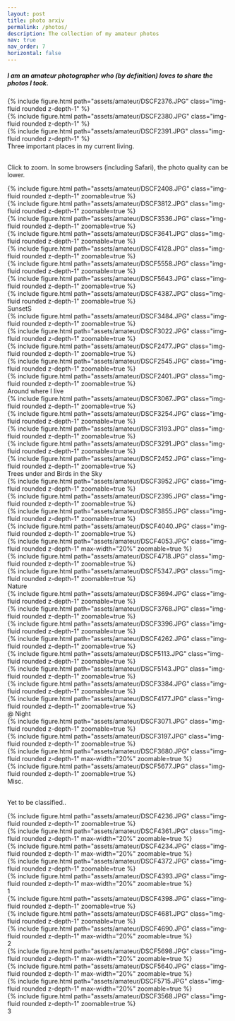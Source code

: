 ```yaml
---
layout: post
title: photo arxiv
permalink: /photos/
description: The collection of my amateur photos
nav: true
nav_order: 7
horizontal: false
---
```


<h5> I am an amateur photographer who (by definition) loves to share the photos I took. </h5>

<div class="row mt-3">
    <div class="col-sm mt-3 mt-md-0">
        {% include figure.html path="assets/amateur/DSCF2376.JPG" class="img-fluid rounded z-depth-1" %}
    </div>
    <div class="col-sm mt-3 mt-md-0">
        {% include figure.html path="assets/amateur/DSCF2380.JPG" class="img-fluid rounded z-depth-1" %}
    </div>
    <div class="col-sm mt-3 mt-md-0">
        {% include figure.html path="assets/amateur/DSCF2391.JPG" class="img-fluid rounded z-depth-1" %}
    </div>
</div>
<div class="caption">
    Three important places in my current living.
</div>

<br> Click to zoom. In some browsers (including Safari), the photo quality can be lower.

<div class="row mt-6">
    <div class="col-sm mt-3 mt-md-0">
        {% include figure.html path="assets/amateur/DSCF2408.JPG" class="img-fluid rounded z-depth-1" zoomable=true %}
    </div>
    <div class="col-sm mt-3 mt-md-0">
        {% include figure.html path="assets/amateur/DSCF3812.JPG" class="img-fluid rounded z-depth-1" zoomable=true %}
    </div>
    <div class="col-sm mt-3 mt-md-0">
        {% include figure.html path="assets/amateur/DSCF3536.JPG" class="img-fluid rounded z-depth-1" zoomable=true %}
    </div>
    <div class="col-sm mt-3 mt-md-0">
        {% include figure.html path="assets/amateur/DSCF3641.JPG" class="img-fluid rounded z-depth-1" zoomable=true %}
    </div>
</div>
<div class="row mt-3">
    <div class="col-sm mt-3 mt-md-0">
        {% include figure.html path="assets/amateur/DSCF4128.JPG" class="img-fluid rounded z-depth-1" zoomable=true %}
    </div>
    <div class="col-sm mt-3 mt-md-0">
        {% include figure.html path="assets/amateur/DSCF5558.JPG" class="img-fluid rounded z-depth-1" zoomable=true %}
    </div>
    <div class="col-sm mt-3 mt-md-0">
        {% include figure.html path="assets/amateur/DSCF5643.JPG" class="img-fluid rounded z-depth-1" zoomable=true %}
    </div>
    <div class="col-sm mt-3 mt-md-0">
        {% include figure.html path="assets/amateur/DSCF4387.JPG" class="img-fluid rounded z-depth-1" zoomable=true %}
    </div>
</div>

<div class="caption">
    SunsetS
</div>

<div class="row mt-6">
    <div class="col-sm mt-3 mt-md-0">
        {% include figure.html path="assets/amateur/DSCF3484.JPG" class="img-fluid rounded z-depth-1" zoomable=true %}
    </div>
    <div class="col-sm mt-3 mt-md-0">
        {% include figure.html path="assets/amateur/DSCF3022.JPG" class="img-fluid rounded z-depth-1" zoomable=true %}
    </div>
    <div class="col-sm mt-3 mt-md-0">
        {% include figure.html path="assets/amateur/DSCF2477.JPG" class="img-fluid rounded z-depth-1" zoomable=true %}
    </div>
    <div class="col-sm mt-3 mt-md-0">
        {% include figure.html path="assets/amateur/DSCF2545.JPG" class="img-fluid rounded z-depth-1" zoomable=true %}
    </div>
    <div class="col-sm mt-3 mt-md-0">
        {% include figure.html path="assets/amateur/DSCF2401.JPG" class="img-fluid rounded z-depth-1" zoomable=true %}
    </div>
</div>
<div class="caption">
    Around where I live
</div>
<div class="row mt-3">
    <div class="col-sm mt-3 mt-md-0">
        {% include figure.html path="assets/amateur/DSCF3067.JPG" class="img-fluid rounded z-depth-1" zoomable=true %}
    </div>
    <div class="col-sm mt-3 mt-md-0">
        {% include figure.html path="assets/amateur/DSCF3254.JPG" class="img-fluid rounded z-depth-1" zoomable=true %}
    </div>
    <div class="col-sm mt-3 mt-md-0">
        {% include figure.html path="assets/amateur/DSCF3193.JPG" class="img-fluid rounded z-depth-1" zoomable=true %}
    </div>
    <div class="col-sm mt-3 mt-md-0">
        {% include figure.html path="assets/amateur/DSCF3291.JPG" class="img-fluid rounded z-depth-1" zoomable=true %}
    </div>
    <div class="col-sm mt-3 mt-md-0">
        {% include figure.html path="assets/amateur/DSCF2452.JPG" class="img-fluid rounded z-depth-1" zoomable=true %}
    </div>
</div>
<div class="caption">
    Trees under and Birds in the Sky
</div>
<div class="row mt-6">
    <div class="col-sm mt-3 mt-md-0">
        {% include figure.html path="assets/amateur/DSCF3952.JPG" class="img-fluid rounded z-depth-1" zoomable=true %}
    </div>
    <div class="col-sm mt-3 mt-md-0">
        {% include figure.html path="assets/amateur/DSCF2395.JPG" class="img-fluid rounded z-depth-1" zoomable=true %}
    </div>
    <div class="col-sm mt-3 mt-md-0">
        {% include figure.html path="assets/amateur/DSCF3855.JPG" class="img-fluid rounded z-depth-1" zoomable=true %}
    </div>
    <div class="col-sm mt-3 mt-md-0">
        {% include figure.html path="assets/amateur/DSCF4040.JPG" class="img-fluid rounded z-depth-1" zoomable=true %}
    </div>
</div>

<div class="row mt-3">
    <div class="col-sm mt-3 mt-md-0">
        {% include figure.html path="assets/amateur/DSCF4053.JPG" class="img-fluid rounded z-depth-1" max-width="20%" zoomable=true %}
    </div>
    <div class="col-sm mt-3 mt-md-0">
        {% include figure.html path="assets/amateur/DSCF4718.JPG" class="img-fluid rounded z-depth-1" zoomable=true %}
    </div>
    <div class="col-sm mt-3 mt-md-0">
        {% include figure.html path="assets/amateur/DSCF5347.JPG" class="img-fluid rounded z-depth-1" zoomable=true %}
    </div>
</div>
<div class="caption">
    Nature
</div>

<div class="row mt-10">
    <div class="col-sm mt-3 mt-md-0">
        {% include figure.html path="assets/amateur/DSCF3694.JPG" class="img-fluid rounded z-depth-1" zoomable=true %}
    </div>
    <div class="col-sm mt-3 mt-md-0">
        {% include figure.html path="assets/amateur/DSCF3768.JPG" class="img-fluid rounded z-depth-1" zoomable=true %}
    </div>
    <div class="col-sm mt-3 mt-md-0">
        {% include figure.html path="assets/amateur/DSCF3396.JPG" class="img-fluid rounded z-depth-1" zoomable=true %}
    </div>
</div>
<div class="row mt-3">
    <div class="col-sm mt-3 mt-md-0">
        {% include figure.html path="assets/amateur/DSCF4262.JPG" class="img-fluid rounded z-depth-1" zoomable=true %}
    </div>
    <div class="col-sm mt-3 mt-md-0">
        {% include figure.html path="assets/amateur/DSCF5113.JPG" class="img-fluid rounded z-depth-1" zoomable=true %}
    </div>
    <div class="col-sm mt-3 mt-md-0">
        {% include figure.html path="assets/amateur/DSCF5143.JPG" class="img-fluid rounded z-depth-1" zoomable=true %}
    </div>
</div>
<div class="row mt-3">
    <div class="col-sm mt-3 mt-md-0">
        {% include figure.html path="assets/amateur/DSCF3384.JPG" class="img-fluid rounded z-depth-1" zoomable=true %}
    </div>
    <div class="col-sm mt-3 mt-md-0">
        {% include figure.html path="assets/amateur/DSCF4177.JPG" class="img-fluid rounded z-depth-1" zoomable=true %}
    </div>
</div>
<div class="caption">
    @ Night
</div>
<div class="row mt-3">
    <div class="col-sm mt-3 mt-md-0">
        {% include figure.html path="assets/amateur/DSCF3071.JPG" class="img-fluid rounded z-depth-1" zoomable=true %}
    </div>
    <div class="col-sm mt-3 mt-md-0">
        {% include figure.html path="assets/amateur/DSCF3197.JPG" class="img-fluid rounded z-depth-1" zoomable=true %}
    </div>
    <div class="col-sm mt-3 mt-md-0">
        {% include figure.html path="assets/amateur/DSCF3680.JPG" class="img-fluid rounded z-depth-1" max-width="20%" zoomable=true %}
    </div>
    <div class="col-sm mt-3 mt-md-0">
        {% include figure.html path="assets/amateur/DSCF5677.JPG" class="img-fluid rounded z-depth-1" zoomable=true %}
    </div>
</div>
<div class="caption">
    Misc.
</div>

<br> Yet to be classified.. <br>

<div class="row mt-3">
    <div class="col-sm mt-3 mt-md-0">
        {% include figure.html path="assets/amateur/DSCF4236.JPG" class="img-fluid rounded z-depth-1" zoomable=true %}
    </div>
    <div class="col-sm mt-3 mt-md-0">
        {% include figure.html path="assets/amateur/DSCF4361.JPG" class="img-fluid rounded z-depth-1" max-width="20%" zoomable=true %}
    </div>
    <div class="col-sm mt-3 mt-md-0">
        {% include figure.html path="assets/amateur/DSCF4234.JPG" class="img-fluid rounded z-depth-1" max-width="20%" zoomable=true %}
    </div>
    <div class="col-sm mt-3 mt-md-0">
        {% include figure.html path="assets/amateur/DSCF4372.JPG" class="img-fluid rounded z-depth-1" zoomable=true %}
    </div>
    <div class="col-sm mt-3 mt-md-0">
        {% include figure.html path="assets/amateur/DSCF4393.JPG" class="img-fluid rounded z-depth-1" max-width="20%" zoomable=true %}
    </div>
</div>
<div class="caption">
    1
</div>

<div class="row mt-3">
    <div class="col-sm mt-3 mt-md-0">
        {% include figure.html path="assets/amateur/DSCF4398.JPG" class="img-fluid rounded z-depth-1" zoomable=true %}
    </div>
    <div class="col-sm mt-3 mt-md-0">
        {% include figure.html path="assets/amateur/DSCF4681.JPG" class="img-fluid rounded z-depth-1" zoomable=true %}
    </div>
    <div class="col-sm mt-3 mt-md-0">
        {% include figure.html path="assets/amateur/DSCF4690.JPG" class="img-fluid rounded z-depth-1" max-width="20%" zoomable=true %}
    </div>
</div>
<div class="caption">
    2
</div>

<div class="row mt-3">
    <div class="col-sm mt-3 mt-md-0">
        {% include figure.html path="assets/amateur/DSCF5698.JPG" class="img-fluid rounded z-depth-1" max-width="20%" zoomable=true %}
    </div>
    <div class="col-sm mt-3 mt-md-0">
        {% include figure.html path="assets/amateur/DSCF5640.JPG" class="img-fluid rounded z-depth-1" max-width="20%" zoomable=true %}
    </div>
    <div class="col-sm mt-3 mt-md-0">
        {% include figure.html path="assets/amateur/DSCF5715.JPG" class="img-fluid rounded z-depth-1" max-width="20%" zoomable=true %}
    </div>
    <div class="col-sm mt-3 mt-md-0">
        {% include figure.html path="assets/amateur/DSCF3568.JPG" class="img-fluid rounded z-depth-1" zoomable=true %}
    </div>
</div>
<div class="caption">
    3
</div>



